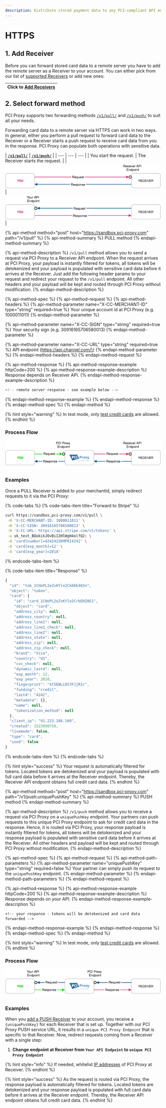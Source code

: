```yaml
---
description: Distribute stored payment data to any PCI-compliant API endpoint.
---
```


# HTTPS

## 1. Add Receiver

Before you can forward stored card data to a remote server you have to add the remote server as a Receiver to your account. You can either pick from our list of [supported Receivers](../../resources/supported-receivers.md) or add new ones:

| Click to [**Add Receivers**](https://admin.sandbox.datatrans.com/showcase/pci-proxy/add-receiver.html) |
| :--- |


## 2. Select forward method

PCI Proxy supports two forwarding methods [`/v1/pull/`](https.md#pull-method) and [`/v1/push/`](https.md#push-method) to suit all your needs.

Forwarding card data to a remote server via HTTPS can work in two ways. In general, either you perform a pull request to forward card data to the Receiver or a Receiver starts a push request to receive card data from you in the response. PCI Proxy can populate both operations with sensitive data.

| [**`/v1/pull/`**](https.md#pull-method) | [**`/v1/push/`**](https.md#push-method) |
| --- | --- | --- |
| You start the request. | The Receiver starts the request. |
| ![](../../.gitbook/assets/receiver_pull_status_quo_color%20%281%29.png) | ![](../../.gitbook/assets/receiver_push_status_quo_color.png) |

{% api-method method="post" host="https://sandbox.pci-proxy.com" path="/v1/pull" %}
{% api-method-summary %}
PULL method
{% endapi-method-summary %}

{% api-method-description %}
`/v1/pull` method allows you to send a request via PCI Proxy to a Receiver API endpoint. When the request arrives at PCI Proxy, your payload is instantly filtered for tokens, all tokens will be detokenized and your payload is populated with sensitive card data before it arrives at the Receiver. Just add the following header params to your request and redirect your request to the `/v1/pull` endpoint. All other headers and your payload will be kept and routed through PCI Proxy without modification.
{% endapi-method-description %}

{% api-method-spec %}
{% api-method-request %}
{% api-method-headers %}
{% api-method-parameter name="X-CC-MERCHANT-ID" type="string" required=true %}
Your unique account id at PCI Proxy \(e.g. 1000011011\)
{% endapi-method-parameter %}

{% api-method-parameter name="X-CC-SIGN" type="string" required=true %}
Your security sign \(e.g. 30916165706580013\)
{% endapi-method-parameter %}

{% api-method-parameter name="X-CC-URL" type="string" required=true %}
API endpoint \(https://api.channel.com/\)
{% endapi-method-parameter %}
{% endapi-method-headers %}
{% endapi-method-request %}

{% api-method-response %}
{% api-method-response-example httpCode=200 %}
{% api-method-response-example-description %}
Response depends on Receiver API.
{% endapi-method-response-example-description %}

```javascript
<!-- remote server response - see example below -->
```
{% endapi-method-response-example %}
{% endapi-method-response %}
{% endapi-method-spec %}
{% endapi-method %}

{% hint style="warning" %}
In test mode, only [test credit cards](https://docs.pci-proxy.com/setup/sandbox-account#test-card-numbers) are allowed.
{% endhint %}

### Process Flow

![Process Flow with PCI Proxy](../../.gitbook/assets/receiver_pull_pciproxy_color%20%281%29.png)

### Examples

Once a PULL Receiver is added to your merchantId, simply redirect requests to it via the PCI Proxy:

{% code-tabs %}
{% code-tabs-item title="Forward to Stripe" %}
```bash
curl https://sandbox.pci-proxy.com/v1/pull \
 -H 'X-CC-MERCHANT-ID: 1000011011' \
 -H 'X-CC-SIGN: 30916165706580013' \
 -H 'X-CC-URL: https://api.stripe.com/v1/tokens' \
 -u sk_test_BQokikJOvBiI2HlWgH4olfQ2: \
 -d 'card[number]=424242SKMPRI4242' \
 -d 'card[exp_month]=12' \
 -d 'card[exp_year]=2018'
```
{% endcode-tabs-item %}

{% code-tabs-item title="Response" %}
```javascript
{
  "id": "tok_1CHoPL2eZvKYlo2Ck6KE483n",
  "object": "token",
  "card": {
    "id": "card_1CHoPL2eZvKYlo2CrbEHZ0G1",
    "object": "card",
    "address_city": null,
    "address_country": null,
    "address_line1": null,
    "address_line1_check": null,
    "address_line2": null,
    "address_state": null,
    "address_zip": null,
    "address_zip_check": null,
    "brand": "Visa",
    "country": "US",
    "cvc_check": null,
    "dynamic_last4": null,
    "exp_month": 12,
    "exp_year": 2018,
    "fingerprint": "Xt5EWLLDS7FJjR1c",
    "funding": "credit",
    "last4": "4242",
    "metadata": {},
    "name": null,
    "tokenization_method": null
  },
  "client_ip": "91.223.186.160",
  "created": 1523950759,
  "livemode": false,
  "type": "card",
  "used": false
}
```
{% endcode-tabs-item %}
{% endcode-tabs %}

{% hint style="success" %}
Your request is automatically filtered for tokens. Located tokens are detokenized and your payload is populated with full card data before it arrives at the Receiver endpoint. Thereby, the Receiver API endpoint obtains full credit card data.
{% endhint %}

{% api-method method="post" host="https://sandbox.pci-proxy.com" path="/v1/push:uniquePushKey" %}
{% api-method-summary %}
PUSH method
{% endapi-method-summary %}

{% api-method-description %}
`/v1/push` method allows you to receive a request via PCI Proxy on a `uniquePushKey` endpoint. Your partners can push requests to this unique PCI Proxy endpoint to ask for credit card data in the response. Hence, it is routed via PCI Proxy, your response payload is instantly filtered for tokens, all tokens will be detokenized and your response payload is populated with sensitive card data before it arrives at the Receiver. All other headers and payload will be kept and routed through PCI Proxy without modification.
{% endapi-method-description %}

{% api-method-spec %}
{% api-method-request %}
{% api-method-path-parameters %}
{% api-method-parameter name="uniquePushKey" type="string" required=false %}
Your partner can simply push its request to the `uniquePushKey` endpoint.
{% endapi-method-parameter %}
{% endapi-method-path-parameters %}
{% endapi-method-request %}

{% api-method-response %}
{% api-method-response-example httpCode=200 %}
{% api-method-response-example-description %}
Response depends on your API. 
{% endapi-method-response-example-description %}

```
<!-- your response - tokens will be detokenized and card data forwarded -->
```
{% endapi-method-response-example %}
{% endapi-method-response %}
{% endapi-method-spec %}
{% endapi-method %}

{% hint style="warning" %}
In test mode, only [test credit cards](https://docs.pci-proxy.com/setup/sandbox-account#test-card-numbers) are allowed.
{% endhint %}

### Process Flow

![Process Flow with PCI Proxy](../../.gitbook/assets/receiver_push_pciproxy_color.png)

### Examples

When you [add a PUSH Receiver](https.md#1.-add-receiver) to your account, you receive a `{uniquePushKey}` for each Receiver that is set up. Together with our PCI Proxy PUSH service URL, it results in a `unique PCI Proxy Endpoint` that is specific to that Receiver. Now, redirect requests coming from a Receiver with a single step:

1. **Change endpoint at Receiver from `Your API Endpoint` to `unique PCI Proxy Endpoint`**

{% hint style="info" %}
If needed, whitelist [IP addresses](../../setup/ip-whitelisting.md) of PCI Proxy at Receiver.
{% endhint %}

{% hint style="success" %}
As the request is routed via PCI Proxy, the response payload is automatically filtered for tokens. Located tokens are detokenized and your response payload is populated with full card data before it arrives at the Receiver endpoint. Thereby, the Receiver API endpoint obtains full credit card data.
{% endhint %}

